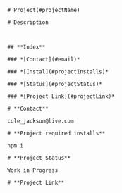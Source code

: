 
    # Project(#projectName)
    
    # Description
    
    

    ## **Index**
    
    ### *[Contact](#email)*

    ### *[Instal](#projectInstalls)*

    ### *[Status](#projectStatus)*

    ### *[Project Link](#projectLink)*

    # **Contact**

    cole_jackson@live.com    

    # **Project required installs**

    npm i    

    # **Project Status**

    Work in Progress    

    # **Project Link**

        


    